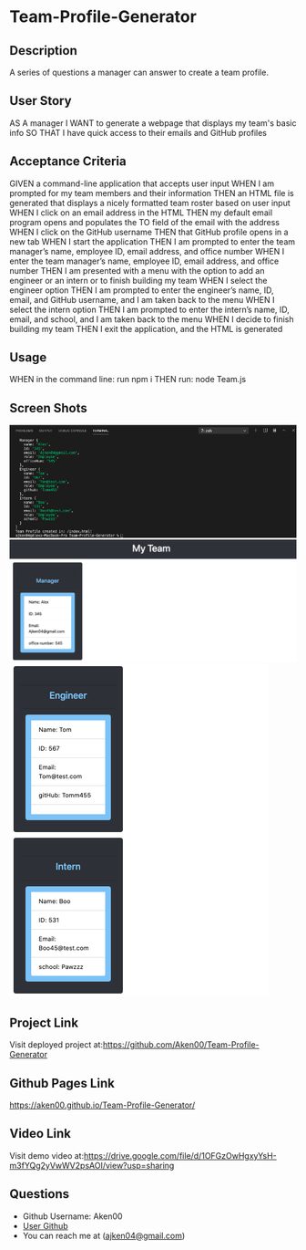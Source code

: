 # Team-Profile-Generator



## Description 

A series of questions a manager can answer to create a team profile.


## User Story

AS A manager
I WANT to generate a webpage that displays my team's basic info
SO THAT I have quick access to their emails and GitHub profiles

## Acceptance Criteria

GIVEN a command-line application that accepts user input
WHEN I am prompted for my team members and their information
THEN an HTML file is generated that displays a nicely formatted team roster based on user input
WHEN I click on an email address in the HTML
THEN my default email program opens and populates the TO field of the email with the address
WHEN I click on the GitHub username
THEN that GitHub profile opens in a new tab
WHEN I start the application
THEN I am prompted to enter the team manager’s name, employee ID, email address, and office number
WHEN I enter the team manager’s name, employee ID, email address, and office number
THEN I am presented with a menu with the option to add an engineer or an intern or to finish building my team
WHEN I select the engineer option
THEN I am prompted to enter the engineer’s name, ID, email, and GitHub username, and I am taken back to the menu
WHEN I select the intern option
THEN I am prompted to enter the intern’s name, ID, email, and school, and I am taken back to the menu
WHEN I decide to finish building my team
THEN I exit the application, and the HTML is generated

## Usage
WHEN in the command line: run npm i
THEN run: node Team.js 

## Screen Shots 
![](assets/Images-clips/Profile-Gen-SS1.png)
![](assets/Images-clips/Profile-Gen-SS1-Browser.png)
![](assets/Images-clips/Profile-Gen-SS2-Browser.png)


## Project Link
Visit deployed project at:https://github.com/Aken00/Team-Profile-Generator


## Github Pages Link
https://aken00.github.io/Team-Profile-Generator/

## Video Link
Visit demo video at:https://drive.google.com/file/d/1OFGzOwHgxyYsH-m3fYQg2yVwWV2psAOI/view?usp=sharing


## Questions
  * Github Username: Aken00
  * [User Github](https://github.com/Aken00)
  * You can reach me at (ajken04@gmail.com)